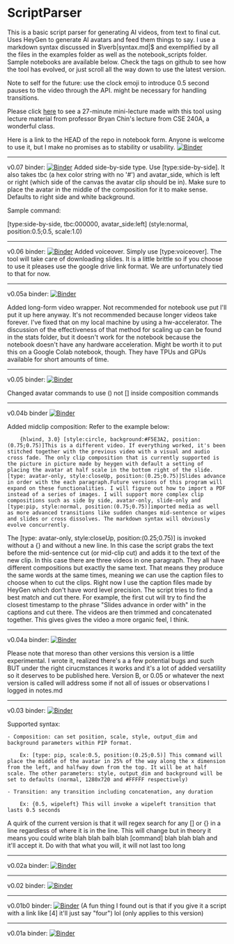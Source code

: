 # ScriptParser

This is a basic script parser for generating AI videos, from text to final cut. Uses HeyGen to generate AI avatars and feed them things to say. I use a markdown syntax discussed in $\verb|syntax.md|$ and exemplified by all the files in the examples folder as well as the notebook_scripts folder. Sample notebooks are available below. Check the tags on github to see how the tool has evolved, or just scroll all the way down to use the latest version.

Note to self for the future: use the clock emoji to introduce 0.5 second pauses to the video through the API. might be necessary for handling transitions.

Please click [here](https://drive.google.com/file/d/1KiqV0E-sYHMi1N6KijxRI9_aMKPk3Y9x/view?usp=sharing) to see a 27-minute mini-lecture made with this tool using lecture material from professor Bryan Chin's lecture from CSE 240A, a wonderful class.

Here is a link to the HEAD of the repo in notebook form. Anyone is welcome to use it, but I make no promises as to stability or usability.
[![Binder](https://mybinder.org/badge_logo.svg)](https://mybinder.org/v2/gh/ArturoAmaya/ScriptParser/HEAD?labpath=example.ipynb)

------------------------------------------

v0.07 binder: [![Binder](https://mybinder.org/badge_logo.svg)](https://mybinder.org/v2/gh/ArturoAmaya/ScriptParser/v0.07?labpath=example.ipynb) Added side-by-side type. Use [type:side-by-side]. It also takes tbc (a hex color string with no '#') and avatar_side, which is left or right (which side of the canvas the avatar clip should be in). Make sure to place the avatar in the middle of the composition for it to make sense. Defaults to right side and white background.

Sample command: 

[type:side-by-side, tbc:000000, avatar_side:left] (style:normal, position:0.5;0.5, scale:1.0)

------------------------------------------

v0.06 binder: [![Binder](https://mybinder.org/badge_logo.svg)](https://mybinder.org/v2/gh/ArturoAmaya/ScriptParser/v0.06?labpath=example.ipynb) Added voiceover. Simply use [type:voiceover]. The tool will take care of downloading slides. It is a little brittle so if you choose to use it pleases use the google drive link format. We are unfortunately tied to that for now.

------------------------------------------
v0.05a binder: [![Binder](https://mybinder.org/badge_logo.svg)](https://mybinder.org/v2/gh/ArturoAmaya/ScriptParser/v0.05a?labpath=example.ipynb)

Added long-form video wrapper. Not recommended for notebook use put I'll put it up here anyway. It's not recommended because longer videos take forever. I've fixed that on my local machine by using a hw-accelerator. The discussion of the effectiveness of that method for scaling up can be found in the stats folder, but it doesn't work for the notebook because the notebook doesn't have any hardware acceleration. Might be worth it to put this on a Google Colab notebook, though. They have TPUs and GPUs available for short amounts of time. 

------------------------------------------
v0.05 binder: [![Binder](https://mybinder.org/badge_logo.svg)](https://mybinder.org/v2/gh/ArturoAmaya/ScriptParser/v0.05?labpath=example.ipynb)

Changed avatar commands to use () not [] inside composition commands

-------------------------------------------
v0.04b binder [![Binder](https://mybinder.org/badge_logo.svg)](https://mybinder.org/v2/gh/ArturoAmaya/ScriptParser/v0.04b?labpath=example.ipynb)

Added midclip composition:
Refer to the example below:
        
        {hlwind, 3.0} [style:circle, background:#F5E3A2, position:(0.75;0.75)]This is a different video. If everything worked, it's been stitched together with the previous video with a visual and audio cross fade. The only clip composition that is currently supported is the picture in picture made by heygen with default a setting of placing the avatar at half scale in the bottom right of the slide. [type: avatar-only, style:closeUp, position:(0.25;0.75)]Slides advance in order with the each paragraph.Future versions of this program will expand on these functionalities. I will figure out how to import a PDF instead of a series of images. I will support more complex clip compositions such as side by side, avatar-only, slide-only and [type:pip, style:normal, position:(0.75;0.75)]imported media as well as more advanced transitions like sudden changes mid-sentence or wipes and slides or cross dissolves. The markdown syntax will obviously evolve concurrently.

The [type: avatar-only, style:closeUp, position:(0.25;0.75)] is invoked without a {} and without a new line. In this case the script grabs the text before the mid-sentence cut (or mid-clip cut) and adds it to the text of the new clip. In this case there are three videos in one paragraph. They all have different compositions but exactly the same text. That means they produce the same words at the same times, meaning we can use the caption files to choose when to cut the clips. Right now I use the caption files made by HeyGen which don't have word level precision. The script tries to find a best match and cut there. For example, the first cut will try to find the closest timestamp to the phrase "Slides advance in order with" in the captions and cut there. The videos are then trimmed and concatenated together. This gives gives the video a more organic feel, I think. 

-------------------------------------------
v0.04a binder: [![Binder](https://mybinder.org/badge_logo.svg)](https://mybinder.org/v2/gh/ArturoAmaya/ScriptParser/v0.04a?labpath=example.ipynb)

Please note that moreso than other versions this version is a little experimental. I wrote it, realized there's a a few potential bugs and such BUT under the right cirucmstances it works and it's a lot of added versatility so it deserves to be published here. Version B, or 0.05 or whatever the next version is called will address some if not all of issues or observations I logged in notes.md

---------------------------------------------

v0.03 binder: [![Binder](https://mybinder.org/badge_logo.svg)](https://mybinder.org/v2/gh/ArturoAmaya/ScriptParser/v0.03?labpath=example.ipynb)

Supported syntax:

    - Composition: can set position, scale, style, output_dim and background parameters within PIP format. 

        Ex: [type: pip, scale:0.5, position:(0.25;0.5)] This command will place the middle of the avatar in 25% of the way along the x dimension from the left, and halfway down from the top. It will be at half scale. The other parameters: style, output_dim and background will be set to defaults (normal, 1280x720 and #FFFFF respectively)
        
    - Transition: any transition including concatenation, any duration

        Ex: {0.5, wipeleft} This will invoke a wipeleft transition that lasts 0.5 seconds

 A quirk of the current version is that it will regex search for any [] or {} in a line regardless of where it is in the line. This will change but in theory it means you could write blah blah balh blah [command] blah blah blah and it'll accept it. Do with that what you will, it will not last too long

---------------------------------------------

v0.02a binder: [![Binder](https://mybinder.org/badge_logo.svg)](https://mybinder.org/v2/gh/ArturoAmaya/ScriptParser/v0.02a?labpath=example.ipynb)

--------------------------------------------

v0.02 binder: [![Binder](https://mybinder.org/badge_logo.svg)](https://mybinder.org/v2/gh/ArturoAmaya/ScriptParser/v0.02?labpath=example.ipynb)

--------------------------------------------

v0.01b0 binder: [![Binder](https://mybinder.org/badge_logo.svg)](https://mybinder.org/v2/gh/ArturoAmaya/ScriptParser/v0.01b0?labpath=example.ipynb) (A fun thing I found out is that if you give it a script with a link like [4] it'll just say "four") lol (only applies to this version)

--------------------------------------------

v0.01a binder: [![Binder](https://mybinder.org/badge_logo.svg)](https://mybinder.org/v2/gh/ArturoAmaya/ScriptParser/v0.01a?labpath=example.ipynb)

